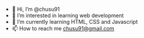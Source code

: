 - 👋 Hi, I’m @chusu91
- 👀 I’m interested in learning web development
- 🌱 I’m currently learning HTML, CSS and Javascript
- 📫 How to reach me chusu91@gmail.com

<!---
chusu91/chusu91 is a ✨ special ✨ repository because its `README.md` (this file) appears on your GitHub profile.
You can click the Preview link to take a look at your changes.
--->
